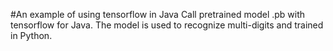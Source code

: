 #An example of using tensorflow in Java 
Call pretrained model .pb with tensorflow for Java. The model is used to recognize multi-digits and trained in Python.